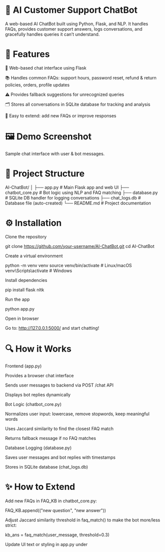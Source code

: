 # 🤖 AI Customer Support ChatBot



A web-based AI ChatBot built using Python, Flask, and NLP. It handles FAQs, provides customer support answers, logs conversations, and gracefully handles queries it can’t understand.

# 🌟 Features

💬 Web-based chat interface using Flask

📚 Handles common FAQs: support hours, password reset, refund & return policies, orders, profile updates

⚠️ Provides fallback suggestions for unrecognized queries

🗂 Stores all conversations in SQLite database for tracking and analysis

🔧 Easy to extend: add new FAQs or improve responses

# 🖼 Demo Screenshot


Sample chat interface with user & bot messages.

# 📂 Project Structure
AI-ChatBot/
│
├── app.py             # Main Flask app and web UI
├── chatbot_core.py    # Bot logic using NLP and FAQ matching
├── database.py        # SQLite DB handler for logging conversations
├── chat_logs.db       # Database file (auto-created)
└── README.md          # Project documentation

# ⚙️ Installation

Clone the repository

git clone https://github.com/your-username/AI-ChatBot.git
cd AI-ChatBot


Create a virtual environment

python -m venv venv
source venv/bin/activate      # Linux/macOS
venv\Scripts\activate         # Windows


Install dependencies

pip install flask nltk


Run the app

python app.py


Open in browser

Go to: http://127.0.0.1:5000/ and start chatting!

# 🔍 How it Works

Frontend (app.py)

Provides a browser chat interface

Sends user messages to backend via POST /chat API

Displays bot replies dynamically

Bot Logic (chatbot_core.py)

Normalizes user input: lowercase, remove stopwords, keep meaningful words

Uses Jaccard similarity to find the closest FAQ match

Returns fallback message if no FAQ matches

Database Logging (database.py)

Saves user messages and bot replies with timestamps

Stores in SQLite database (chat_logs.db)

# ✨ How to Extend

Add new FAQs in FAQ_KB in chatbot_core.py:

FAQ_KB.append(("new question", "new answer"))


Adjust Jaccard similarity threshold in faq_match() to make the bot more/less strict:

kb_ans = faq_match(user_message, threshold=0.3)


Update UI text or styling in app.py under <style> or <script>

# 🛠 Technologies Used

Python 3.x

Flask (Web framework)

NLTK (Natural Language Processing)

SQLite (Lightweight database)

HTML/CSS/JS (Frontend chat interface)

# 🚀 Future Improvements

Add ML-based intent recognition for better understanding

Integrate external APIs for real-time data & queries

Deploy on cloud platforms like Heroku, AWS, or Render

Add user authentication and personalized chat history

# 📄 License

MIT License – feel free to use, modify, and share!
